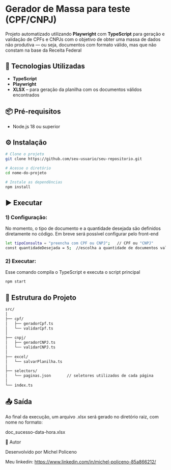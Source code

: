 #  Gerador de Massa para teste (CPF/CNPJ)

Projeto automatizado utilizando **Playwright** com **TypeScript** para geração e validação de CPFs e CNPJs com o objetivo de obter 
uma massa de dados não produtiva — ou seja, documentos com formato válido, mas que não constam na base da Receita Federal


## 🚀 Tecnologias Utilizadas

- **TypeScript**
- **Playwright**
- **XLSX** – para geração da planilha com os documentos válidos encontrados


## 📦 Pré-requisitos

- Node.js 18 ou superior

## ⚙️ Instalação

```bash
# Clone o projeto
git clone https://github.com/seu-usuario/seu-repositorio.git

# Acesse o diretório
cd nome-do-projeto

# Instale as dependências
npm install
```

## ▶️ Executar

### 1) Configuração:
No momento, o tipo de documento e a quantidade desejada são definidos diretamente no código. Em breve será possível configurar pelo front-end
```bash
let tipoConsulta = "preencha com CPF ou CNPJ";   // CPF ou "CNPJ"
const quantidadeDesejada = 5;  //escolha a quantidade de documentos validos voce precisa
```

### 2) Executar:  
Esse comando compila o TypeScript e executa o script principal
```bash
npm start
```


## 📁 Estrutura do Projeto
```bash
src/
│
├── cpf/
│   ├── geradorCpf.ts
│   └── validarCpf.ts
│
├── cnpj/
│   ├── geradorCNPJ.ts
│   └── validarCNPJ.ts
│
├── excel/
│   └── salvarPlanilha.ts
│
├── selectors/
│   └── paginas.json       // seletores utilizados de cada página
│
└── index.ts
```

## 📤 Saída
Ao final da execução, um arquivo .xlsx será gerado no diretório raiz, com nome no formato:

doc_sucesso-data-hora.xlsx



🧪 Autor

Desenvolvido por Michel Policeno

Meu linkedin: https://www.linkedin.com/in/michel-policeno-85a866212/
